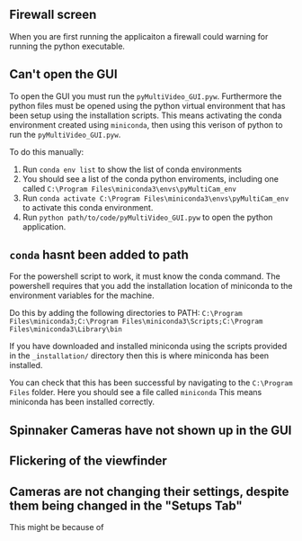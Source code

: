 ## Firewall screen 

When you are first running the applicaiton a firewall could warning for running the python executable.

## Can't open the GUI

To open the GUI you must run the   `pyMultiVideo_GUI.pyw`. Furthermore the python files must be opened using the python virtual environment that has been setup using the installation scripts. This means activating the conda environment created using `miniconda`, then using this verison of python to run the `pyMultiVideo_GUI.pyw`.


To do this manually: 
1. Run `conda env list` to show the list of conda environments 
2. You should see a list of the conda python enviroments, including one called `C:\Program Files\miniconda3\envs\pyMultiCam_env`
3. Run `conda activate C:\Program Files\miniconda3\envs\pyMultiCam_env` to activate this conda environment. 
4. Run `python path/to/code/pyMultiVideo_GUI.pyw` to open the python application. 


## `conda` hasnt been added to path

For the powershell script to work, it must know the conda command. The powershell requires that you add the installation location of miniconda to the environment variables for the machine.

Do this by adding the following directories to PATH: `C:\Program Files\miniconda3;C:\Program Files\miniconda3\Scripts;C:\Program Files\miniconda3\Library\bin`

If you have downloaded and installed miniconda using the scripts provided in the `_installation/` directory then this is where miniconda has been installed. 

You can check that this has been successful by navigating to the `C:\Program Files` folder. Here you should see a file called `miniconda` This means miniconda has been installed correctly.

## Spinnaker Cameras have not shown up in the GUI 

## Flickering of the viewfinder


## Cameras are not changing their settings, despite them being changed in the "Setups Tab"

This might be because of 